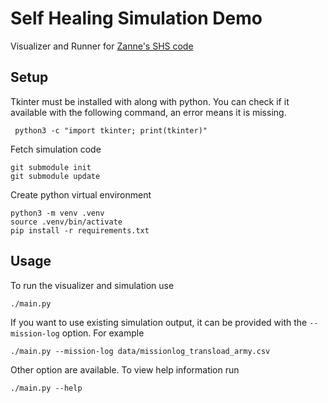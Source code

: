 # Self Healing Simulation Demo
Visualizer and Runner for [Zanne's SHS code](https://github.com/suecoxdesigns/SimPy-Simulation/tree/lib)



## Setup
Tkinter must be installed with along with python. You can check if it available with the following command, an error means it is missing.

     python3 -c "import tkinter; print(tkinter)"

Fetch simulation code

    git submodule init
    git submodule update

Create python virtual environment

    python3 -m venv .venv
    source .venv/bin/activate
    pip install -r requirements.txt


## Usage
To run the visualizer and simulation use

    ./main.py

If you want to use existing simulation output, it can be provided with the `--mission-log` option. For example

    ./main.py --mission-log data/missionlog_transload_army.csv

Other option are available. To view help information run

    ./main.py --help

